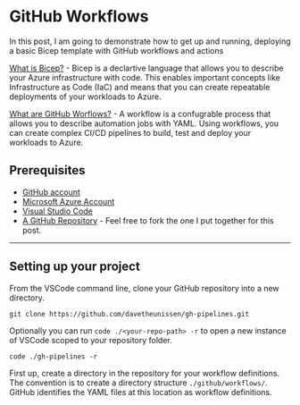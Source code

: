 # GitHub Workflows

In this post, I am going to demonstrate how to get up and running, deploying a basic Bicep template with GitHub workflows and actions 

[What is Bicep?](https://docs.microsoft.com/en-us/azure/azure-resource-manager/bicep/overview?tabs=bicep) - Bicep is a declartive language that allows you to describe your Azure infrastructure with code. This enables important concepts like Infrastructure as Code (IaC) and means that you can create repeatable deployments of your workloads to Azure. 

[What are GitHub Worflows?](https://docs.github.com/en/github-ae@latest/actions/using-workflows/about-workflows) - A workflow is a confugrable process that allows you to describe automation jobs with YAML. Using workflows, you can create complex CI/CD pipelines to build, test and deploy your workloads to Azure.

## Prerequisites


- [GitHub account](https://github.com)
- [Microsoft Azure Account](https://azure.microsoft.com/en-us/free/)
- [Visual Studio Code](https://code.visualstudio.com/)
- [A GitHub Repository](https://github.com/davetheunissen/gh-pipelines) - Feel free to fork the one I put together for this post.

---

## Setting up your project

From the VSCode command line, clone your GitHub repository into a new directory. 

```pwsh
git clone https://github.com/davetheunissen/gh-pipelines.git
```

Optionally you can run `code ./<your-repo-path> -r` to open a new instance of VSCode scoped to your repository folder.

```pwsh
code ./gh-pipelines -r
```

First up, create a directory in the repository for your workflow definitions. The convention is to create a directory structure `./github/workflows/`. GitHub identifies the YAML files at this location as workflow definitions. 